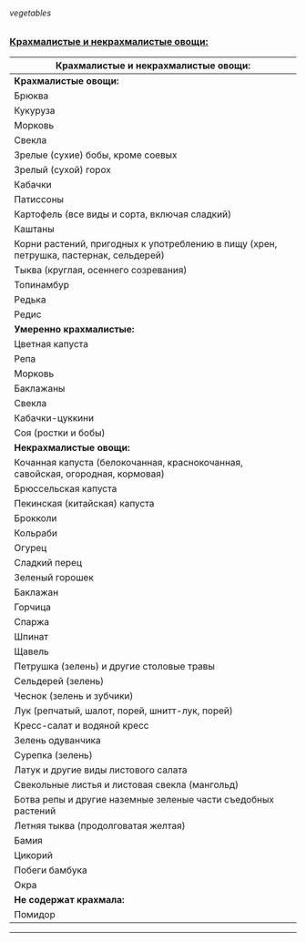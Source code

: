 ###### vegetables
### [Крахмалистые и некрахмалистые овощи:](https://magia-stroinosti.ru/krahmalistye-i-nekrahmalistye-ovoshhi-tablitsa/)

|  Крахмалистые и некрахмалистые овощи: |
| --- |
| **Крахмалистые овощи:** |
Брюква |
| Кукуруза |
| Морковь |
| Свекла |
| Зрелые (сухие) бобы, кроме соевых |
| Зрелый (сухой) горох |
| Кабачки |
| Патиссоны |
| Картофель (все виды и сорта, включая сладкий) |
| Каштаны |
| Корни растений, пригодных к употреблению в пищу (хрен, петрушка, пастернак, сельдерей) |
| Тыква (круглая, осеннего созревания) |
| Топинамбур |
| Редька |
| Редис |
|**Умеренно крахмалистые:**| 
| Цветная капуста | 
| Репа |  
| Морковь |  
|Баклажаны |  
| Свекла |  
|Кабачки-цуккини |
| Соя (ростки и бобы)   |
| **Некрахмалистые овощи:** |
| Кочанная капуста (белокочанная, краснокочанная, савойская, огородная, кормовая) |
| Брюссельская капуста |
| Пекинская (китайская) капуста |
| Брокколи |
| Кольраби |
| Огурец |
| Сладкий перец |
| Зеленый горошек |
| Баклажан |
| Горчица |
| Спаржа |
| Шпинат |
| Щавель |
| Петрушка (зелень) и другие столовые травы |
| Сельдерей (зелень) |
| Чеснок (зелень и зубчики) |
| Лук (репчатый, шалот, порей, шнитт-лук, порей) |
| Кресс-салат и водяной кресс |
| Зелень одуванчика |
| Сурепка (зелень) |
| Латук и другие виды листового салата |
| Свекольные листья и листовая свекла (мангольд) |
| Ботва репы и другие наземные зеленые части съедобных растений |
| Летняя тыква (продолговатая желтая) |
| Бамия |
| Цикорий |
| Побеги бамбука |
| Окра |
| **Не содержат крахмала:** |  
| Помидор | 
***
